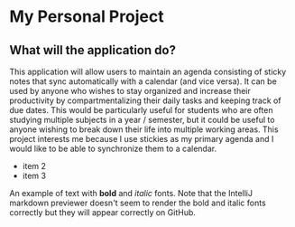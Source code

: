 # My Personal Project

## What will the application do?

This application will allow users to maintain an agenda consisting of sticky
notes that sync automatically with a calendar (and vice versa). It can be used 
by anyone who wishes to stay organized and increase their productivity by 
compartmentalizing their daily tasks and keeping track of due dates. This would
be particularly useful for students who are often studying multiple subjects
in a year / semester, but it could be useful to anyone wishing to break down
their life into multiple working areas. This project interests me because I use
stickies as my primary agenda and I would like to be able to synchronize them to a
calendar.

- item 2
- item 3

An example of text with **bold** and *italic* fonts.  Note that the IntelliJ markdown previewer doesn't seem to render 
the bold and italic fonts correctly but they will appear correctly on GitHub.